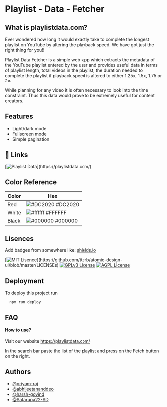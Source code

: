 
# Playlist - Data - Fetcher

## What is playlistdata.com?

Ever wondered how long it would exactly take to complete the longest playlist on YouTube by altering the playback speed. We have got just the right thing for you!!

Playlist Data Fetcher is a simple web-app which extracts the metadata of the YouTube playlist entered by the user and provides useful data in terms of playlist length, total videos in the playlist, the duration needed to complete the playlist if playback speed is altered to either 1.25x, 1.5x, 1.75 or 2x.

While planning for any video it is often necessary to look into the time constraint. Thus this data would prove to be extremely useful for content creators.



## Features

- Light/dark mode 
- Fullscreen mode
- Simple pagination



## 🔗 Links
[![Playlist Data ](https://img.shields.io/website/http/www.website.com/path/to/page.html.svg.)](https://playlistdata.com/)
## Color Reference

| Color             | Hex                                                                |
| ----------------- | ------------------------------------------------------------------ |
| Red | ![#DC2020](https://via.placeholder.com/10/DC2020?text=+) #DC2020 |
| White| ![#ffffff](https://via.placeholder.com/10/FFFFFF?text=+) #FFFFFF|
| Black| ![#000000](https://via.placeholder.com/10/000000?text=+) #000000|


## Lisences

Add badges from somewhere like: [shields.io](https://shields.io/)

[![MIT Lisence](https://img.shields.io/apm/l/atomic-design-ui.svg?)](https://github.com/tterb/atomic-design-ui/blob/master/LICENSEs)
[![GPLv3 License](https://img.shields.io/badge/License-GPL%20v3-yellow.svg)](https://opensource.org/licenses/)
[![AGPL License](https://img.shields.io/badge/license-AGPL-blue.svg)](http://www.gnu.org/licenses/agpl-3.0)


## Deployment

To deploy this project run

```bash
  npm run deploy
```


## FAQ

#### How to use?

Visit our website https://playlistdata.com/

In the search bar paste the list of the playlist and press on the Fetch button on the right.
## Authors

- [@priyam-raj](https://github.com/priyam-raj)
- [@abhijeetananddeo](https://github.com/abhijeetananddeo)
- [@harsh-govind](https://github.com/harsh-govind)
- [@Satarupa22-SD](https://github.com/Satarupa22-SD)


